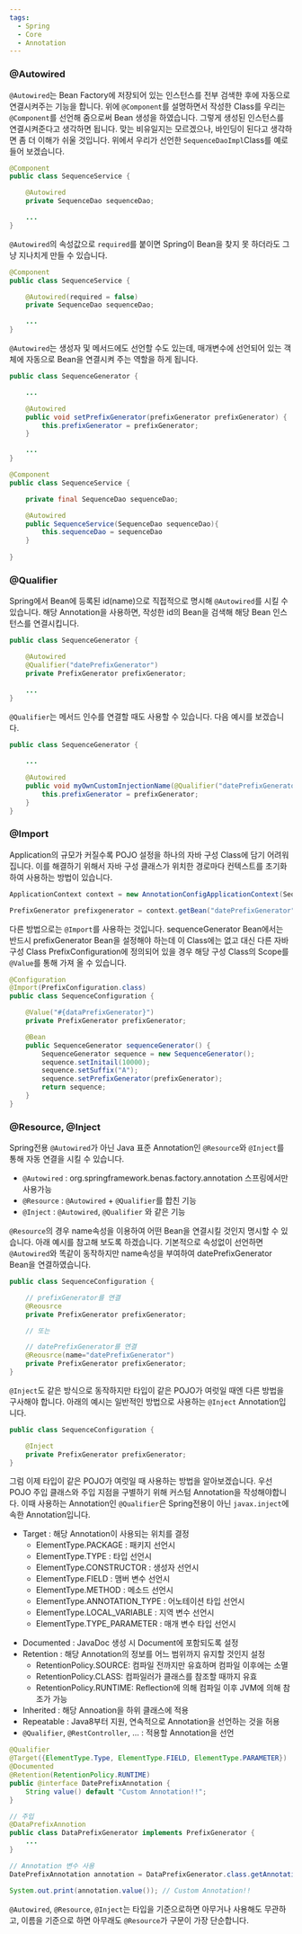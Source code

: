 ```yaml
---
tags:
  - Spring
  - Core
  - Annotation
---
```

### @Autowired
`@Autowired`는 Bean Factory에 저장되어 있는 인스턴스를 전부 검색한 후에 자동으로 연결시켜주는 기능을 합니다. 위에 `@Component`를 설명하면서 작성한 Class를 우리는 `@Component`를 선언해 줌으로써 Bean 생성을 하였습니다. 그렇게 생성된 인스턴스를 연결시켜준다고 생각하면 됩니다. 맞는 비유일지는 모르겠으나, 바인딩이 된다고 생각하면 좀 더 이해가 쉬울 것입니다.
위에서 우리가 선언한 `SequenceDaoImpl`Class를 예로 들어 보겠습니다.

```java title:"@Autowired 예시"
@Component
public class SequenceService {

	@Autowired
	private SequenceDao sequenceDao;

	...
}
```

`@Autowired`의 속성값으로 `required`를 붙이면 Spring이 Bean을 찾지 못 하더라도 그냥 지나치게 만들 수 있습니다.
```java title:"Autowired required 예시"
@Component
public class SequenceService {

	@Autowired(required = false)
	private SequenceDao sequenceDao;

	...
}
```

`@Autowired`는 생성자 및 메서드에도 선언할 수도 있는데, 매개변수에 선언되어 있는 객체에 자동으로 Bean을 연결시켜 주는 역할을 하게 됩니다.

```java
public class SequenceGenerator {

	...

	@Autowired
	public void setPrefixGenerator(prefixGenerator prefixGenerator) {
		this.prefixGenerator = prefixGenerator;
	}

	...
}
```


```java
@Component
public class SequenceService {

	private final SequenceDao sequenceDao;

	@Autowired
	public SequenceService(SequenceDao sequenceDao){
		this.sequenceDao = sequenceDao
	}
	
}
```

### @Qualifier
Spring에서 Bean에 등록된 id(name)으로 직접적으로 명시해 `@Autowired`를 시킬 수 있습니다. 해당 Annotation을 사용하면, 작성한 id의 Bean을 검색해 해당 Bean 인스턴스를 연결시킵니다.

```java title:"@Qualifier 예시"
public class SequenceGenerator {

	@Autowired
	@Qualifier("datePrefixGenerator")
	private PrefixGenerator prefixGenerator;
	
	...
}
```

`@Qualifier`는 메서드 인수를 연결할 때도 사용할 수 있습니다. 다음 예시를 보겠습니다.

```java
public class SequenceGenerator {

	...

	@Autowired
	public void myOwnCustomInjectionName(@Qualifier("datePrefixGenerator") PrefixGenerator prefixGenerator){
		this.prefixGenerator = prefixGenerator;
	}
}
```

### @Import
Application의 규모가 커질수록 POJO 설정을 하나의 자바 구성 Class에 담기 어려워집니다.
이를 해결하기 위해서 자바 구성 클래스가 위치한 경로마다 컨텍스트를 초기화하여 사용하는 방법이 있습니다.

```java
ApplicationContext context = new AnnotationConfigApplicationContext(SequenceGeneratorConfiguration.class, PrefixConfiguration.class);

PrefixGenerator prefixgenerator = context.getBean("datePrefixGenerator", DateprefixGenerator.class);
```

다른 방법으로는 `@Import`를 사용하는 것입니다.
sequenceGenerator Bean에서는 반드시 prefixGenerator Bean을 설정해야 하는데 이 Class에는 없고 대신 다른 자바 구성 Class PrefixConfiguration에 정의되어 있을 경우 해당 구성 Class의 Scope를 `@Value`를 통해 가져 올 수 있습니다.
```java title:"@Import 예시"
@Configuration
@Import(PrefixConfiguration.class)
public class SequenceConfiguration {

	@Value("#{dataPrefixGenerator}")
	private PrefixGenerator prefixGenerator;

	@Bean
	public SequenceGenerator sequenceGenerator() {
		SequenceGenerator sequence = new SequenceGenerator();
		sequence.setInitail(10000);
		sequence.setSuffix("A");
		sequence.setPrefixGenerator(prefixGenerator);
		return sequence;
	}
}
```

### @Resource, @Inject
Spring전용 `@Autowired`가 아닌 Java 표준 Annotation인 `@Resource`와 `@Inject`를 통해 자동 연결을 시킬 수 있습니다.
* `@Autowired` : org.springframework.benas.factory.annotation 스프링에서만 사용가능
* `@Resource` : `@Autowired` + `@Qualifier`를 합친 기능
* `@Inject` : `@Autowired`, `@Qualifier` 와 같은 기능

`@Resource`의 경우 name속성을 이용하여 어떤 Bean을 연결시킬 것인지 명시할 수 있습니다. 아래 예시를 참고해 보도록 하겠습니다. 기본적으로 속성없이 선언하면 `@Autowired`와 똑같이 동작하지만 name속성을 부여하여 datePrefixGenerator Bean을 연결하였습니다.

```java title:"@Resource 예시"
public class SequenceConfiguration {

	// prefixGenerator를 연결
	@Reousrce
	private PrefixGenerator prefixGenerator;

	// 또는

	// datePrefixGenerator를 연결
	@Reousrce(name="datePrefixGenerator")
	private PrefixGenerator prefixGenerator;
}
```

`@Inject`도 같은 방식으로 동작하지만 타입이 같은 POJO가 여럿일 때엔 다른 방법을 구사해야 합니다. 아래의 예시는 일반적인 방법으로 사용하는 `@Inject` Annotation입니다.

```java title:"@Inject 예시"
public class SequenceConfiguration {

	@Inject
	private PrefixGenerator prefixGenerator;
}
```

그럼 이제 타입이 같은 POJO가 여럿일 때 사용하는 방법을 알아보겠습니다.
우선 POJO 주입 클래스와 주입 지점을 구별하기 위해 커스텀 Annotation을 작성해야합니다. 이때 사용하는 Annotation인 `@Qualifier`은 Spring전용이 아닌 `javax.inject`에 속한 Annotation입니다.
* Target : 해당 Annotation이 사용되는 위치를 결정
	* ElementType.PACKAGE : 패키지 선언시
	- ElementType.TYPE : 타입 선언시
	- ElementType.CONSTRUCTOR : 생성자 선언시
	- ElementType.FIELD : 맴버 변수 선언시
	- ElementType.METHOD : 메소드 선언시
	- ElementType.ANNOTATION_TYPE : 어노테이션 타입 선언시
	- ElementType.LOCAL_VARIABLE : 지역 변수 선언시
	- ElementType.TYPE_PARAMETER : 매개 변수 타입 선언시
- Documented : JavaDoc 생성 시 Document에 포함되도록 설정
- Retention : 해당 Annotation의 정보를 어느 범위까지 유지할 것인지 설정
	- RetentionPolicy.SOURCE: 컴파일 전까지만 유효하며 컴파일 이후에는 소멸
	- RetentionPolicy.CLASS: 컴파일러가 클래스를 참조할 때까지 유효
	- RetentionPolicy.RUNTIME: Reflection에 의해 컴파일 이후 JVM에 의해 참조가 가능
- Inherited : 해당 Annoation을 하위 클래스에 적용
- Repeatable : Java8부터 지원, 연속적으로 Annotation을 선언하는 것을 허용
- `@Qualifier`, `@RestController`, ... : 적용할 Annotation을 선언


```java title:"@Inject를 사용하기 위한 Custom Annotation 예시"
@Qualifier
@Target({ElementType.Type, ElementType.FIELD, ElementType.PARAMETER})
@Documented
@Retention(RetentionPolicy.RUNTIME)
public @interface DatePrefixAnnotation {
	String value() default "Custom Annotation!!";
}

// 주입
@DataPrefixAnnotion
public class DataPrefixGenerator implements PrefixGenerator {
	...
}

// Annotation 변수 사용
DatePrefixAnnotation annotation = DataPrefixGenerator.class.getAnnotation(datePreFixAnnotation.class);

System.out.print(annotation.value()); // Custom Annotation!!
```

`@Autowired`, `@Resource`, `@Inject`는 타입을 기준으로하면 아무거나 사용해도 무관하고, 이름을 기준으로 하면 아무래도 `@Resource`가 구문이 가장 단순합니다.